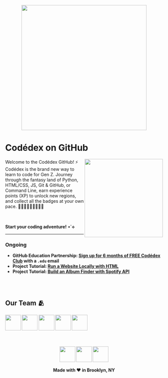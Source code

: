 <p align="center">
  <img src="https://github.com/codedex-io/.github/assets/65576812/6dd61b76-4149-4515-bb4c-495ed30ba712" width="400px">
</p>
<h1>Codédex on GitHub</h1>
  <img align=right src="https://github.com/codedex-io/.github/assets/65576812/c52c79df-d10d-412e-b0ef-ec0b969d2a5d" width="250px">
Welcome to the Codédex GitHub! ⚡ Codédex is the brand new way to learn to code for Gen Z.
Journey through the fantasy land of Python, HTML/CSS, JS, Git & GitHub, or Command Line, earn experience points (XP) to unlock new regions, and collect all the badges at your own pace. 👩🏾‍💻👨🏻‍💻👩🏼‍💻

<br /><br />
<strong>Start your coding adventure! ⋆˙⟡ <strong />
</p>


-----

### Ongoing

  - GitHub Education Partnership: [Sign up for 6 months of FREE Codédex Club](https://www.codedex.io/github-students) with a `.edu` email
  - Project Tutorial: [Run a Website Locally with HTML](https://www.codedex.io/projects/run-a-website-locally-with-html)
  - Project Tutorial: [Build an Album Finder with Spotify API](https://www.codedex.io/projects/build-an-album-finder-with-spotify-api) 

<br/>
<br/>

## Our Team 🫂
<img src="https://github.com/codedex-io/.github/assets/65576812/a8c9acf2-fd8e-485d-a3c3-4fd2fccaed4a" width="50px">
<img src="https://github.com/codedex-io/.github/assets/65576812/ccb47bcb-3e3c-4a7f-bc0e-2f843f87dbe7" width="50px">
<img src="https://github.com/codedex-io/.github/assets/65576812/90a19cff-1693-457e-8ee2-52a85322e633" width="50px">
<img src="https://github.com/codedex-io/.github/assets/65576812/17410e71-09bf-4813-9e8d-76a8b672ee17" width="50px">
<img src="https://github.com/codedex-io/.github/assets/65576812/7f151b0b-2137-409c-adfc-764f5b00a491" width="50px">

<br/>
<br/>
<br/>

<p align="center">
<img src="https://github.com/codedex-io/.github/assets/65576812/8613313f-42c0-4d87-ab53-c7d61ea92be3" width="50px">
<img src="https://github.com/codedex-io/.github/assets/65576812/75eb406f-4d76-4720-aba3-186cbc9d6b33" width="50px">
<img src="https://github.com/codedex-io/.github/assets/65576812/de1c5377-9d6d-409e-9971-887f8ef908c1" width="50px">
</p>

<p align="center">Made with ❤️ in Brooklyn, NY</p>

